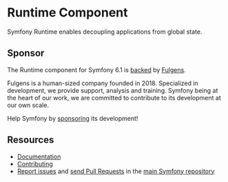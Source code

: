 Runtime Component
=================

Symfony Runtime enables decoupling applications from global state.

Sponsor
-------

The Runtime component for Symfony 6.1 is [backed][1] by [Fulgens][2].

Fulgens is a human-sized company founded in 2018. Specialized in development, we
provide support, analysis and training. Symfony being at the heart of our work,
we are committed to contribute to its development at our own scale.

Help Symfony by [sponsoring][3] its development!

Resources
---------

* [Documentation](https://symfony.com/doc/current/components/runtime.html)
* [Contributing](https://symfony.com/doc/current/contributing/index.html)
* [Report issues](https://github.com/symfony/symfony/issues) and
  [send Pull Requests](https://github.com/symfony/symfony/pulls)
  in the [main Symfony repository](https://github.com/symfony/symfony)

[1]: https://symfony.com/backers

[2]: https://fulgens.be

[3]: https://symfony.com/sponsor
